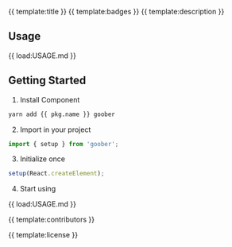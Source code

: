 {{ template:title }}
{{ template:badges }}
{{ template:description }}

## Usage

{{ load:USAGE.md }}

## Getting Started

1. Install Component

```bash
yarn add {{ pkg.name }} goober
```

2. Import in your project

```typescript jsx
import { setup } from 'goober';
````

3. Initialize once

```typescript jsx
setup(React.createElement);
```

4. Start using

{{ load:USAGE.md }}

{{ template:contributors }}

{{ template:license }}
